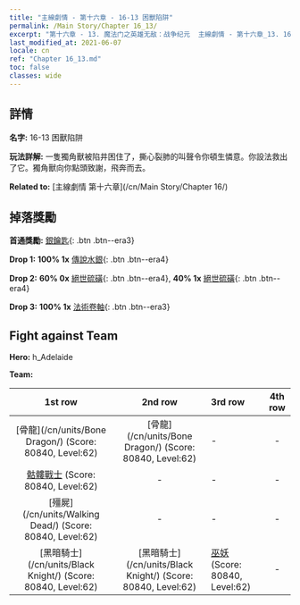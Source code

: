 ```yaml
---
title: "主線劇情 - 第十六章 - 16-13 困獸陷阱"
permalink: /Main Story/Chapter 16_13/
excerpt: "第十六章 - 13. 魔法门之英雄无敌：战争纪元  主線劇情 - 第十六章_13. 16-13 困獸陷阱"
last_modified_at: 2021-06-07
locale: cn
ref: "Chapter 16_13.md"
toc: false
classes: wide
---
```


## 詳情

 **名字:** 16-13 困獸陷阱

 **玩法詳解:** 一隻獨角獸被陷井困住了，撕心裂肺的叫聲令你頓生憐意。你設法救出了它。獨角獸向你點頭致謝，飛奔而去。

 **Related to:** [主線劇情 第十六章](/cn/Main Story/Chapter 16/)

## 掉落獎勵

 **首通獎勵:** [銀鑰匙](/cn/Items/con_693/){: .btn .btn--era3}

 **Drop 1:** **100% 1x** [傳說水銀](/cn/Items/mat_56/){: .btn .btn--era4}

 **Drop 2:** **60% 0x** [絕世硫磺](/cn/Items/mat_50/){: .btn .btn--era4}, **40% 1x** [絕世硫磺](/cn/Items/mat_50/){: .btn .btn--era4}

 **Drop 3:** **100% 1x** [法術卷軸](/cn/Items/con_694/){: .btn .btn--era3}


## Fight against Team
 **Hero:** h_Adelaide

 **Team:**


  | 1st row | 2nd row | 3rd row | 4th row |
  |:----:|:----:|:----|:----:|
  | [骨龍](/cn/units/Bone Dragon/) (Score: 80840, Level:62)  | [骨龍](/cn/units/Bone Dragon/) (Score: 80840, Level:62)  | - | - |
  | [骷髏戰士](/cn/units/Skeleton/) (Score: 80840, Level:62)  | - | - | - |
  | [殭屍](/cn/units/Walking Dead/) (Score: 80840, Level:62)  | - | - | - |
  | [黑暗騎士](/cn/units/Black Knight/) (Score: 80840, Level:62)  | [黑暗騎士](/cn/units/Black Knight/) (Score: 80840, Level:62)  | [巫妖](/cn/units/Lich/) (Score: 80840, Level:62)  | - |


